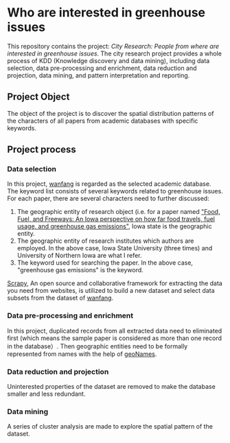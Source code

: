 # Who are interested in greenhouse issues

This repository contains the project: *City Research: People from where are interested in greenhouse issues*. The city research project provides a whole process of KDD (Knowledge discovery and data mining), including data selection, data pre-processing and enrichment, data reduction and projection, data mining, and pattern interpretation and reporting.

## Project Object
The object of the project is to discover the spatial distribution patterns of the characters of all papers from academic databases with specific keywords. 
 
## Project process
### Data selection
In this project, [wanfang](http://www.wanfangdata.com/) is regarded as the selected academic database. The keyword list consists of several keywords related to greenhouse issues. For each paper, there are several characters need to further discussed: 
1. The geographic entity of research object (i.e. for a paper named ["Food, Fuel, and Freeways: An Iowa perspective on how far food travels, fuel usage, and greenhouse gas emissions"](http://lib.dr.iastate.edu/leopold_pubspapers/3/), Iowa state is the geographic entity.
2. The geographic entity of research institutes which authors are employed. In the above case, Iowa State University (three times) and University of Northern Iowa are what I refer.
3. The keyword used for searching the paper. In the above case, "greenhouse gas emissions" is the keyword.

[Scrapy](https://scrapy.org/), An open source and collaborative framework for extracting the data you need from websites, is utilized to build a new dataset and select data subsets from the dataset of [wanfang](http://www.wanfangdata.com/).
### Data pre-processing and enrichment
In this project, duplicated records from all extracted data need to eliminated first (which means the sample paper is considered as more than one record in the database）. Then geographic entities need to be formally represented from names with the help of [geoNames](http://www.geonames.org/).
### Data reduction and projection
Uninterested properties of the dataset are removed to make the database smaller and less redundant.
### Data mining
A series of cluster analysis are made to explore the spatial pattern of the dataset.